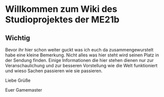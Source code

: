 # Willkommen zum Wiki des Studioprojektes der ME21b

## Wichtig
Bevor ihr hier schon weiter guckt was ich euch da zusammengewurstelt habe eine kleine Bemerkung. Nicht alles was hier steht wird seinen Platz in der Sendung finden. 
Einige Informationen die hier stehen dienen nur zur Veranschaulichung und zur besseren Vorstellung wie die Welt funktioniert und wieso Sachen passieren wie sie passieren.

Liebe Grüße 

Euer Gamemaster
